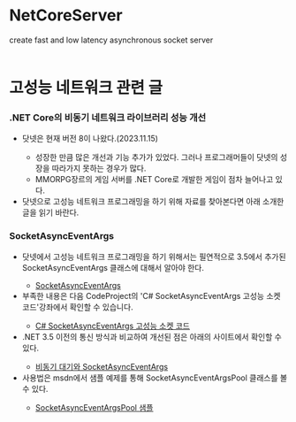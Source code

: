 # NetCoreServer
create fast and low latency asynchronous socket server<br><br>

# 고성능 네트워크 관련 글
<h3>.NET Core의 비동기 네트워크 라이브러리 성능 개선</h3>
<ul>
  <li>닷넷은 현재 버전 8이 나왔다.(2023.11.15)</li>
    <ul>
      <li>성장한 만큼 많은 개선과 기능 추가가 있었다. 그러나 프로그래머들이 닷넷의 성장을 따라가지 못하는 경우가 많다.</li>
      <li>MMORPG장르의 게임 서버를 .NET Core로 개발한 게임이 점차 늘어나고 있다.</li>
    </ul>
  <li>닷넷으로 고성능 네트워크 프로그래밍을 하기 위해 자료를 찾아본다면 아래 소개한 글을 읽기 바란다.</li>
</ul>

<h3>SocketAsyncEventArgs</h3>
<ul>
  <li>닷넷에서 고성능 네트워크 프로그래밍을 하기 위해서는 필연적으로 3.5에서 추가된 SocketAsyncEventArgs 클래스에 대해서 알아야 한다.</li>
    <ul><li><a href="http://msdn.microsoft.com/ko-kr/library/system.net.sockets.socketasynceventargs.aspx">SocketAsyncEventArgs</a></li></ul>
  <li>부족한 내용은 다음 CodeProject의 'C# SocketAsyncEventArgs 고성능 소켓 코드'강좌에서 확인할 수 있습니다.</li>
    <ul><li><a href="http://www.codeproject.com/Articles/83102/C-SocketAsyncEventArgs-High-Performance-Socket-Cod">C# SocketAsyncEventArgs 고성능 소켓 코드</a></li></ul>
  <li>.NET 3.5 이전의 통신 방식과 비교하여 개선된 점은 아래의 사이트에서 확인할 수 있다.</li>
    <ul><li><a href="https://stackoverflow.com/questions/14856990/await-async-or-socketasynceventargs">비동기 대기와 SocketAsyncEventArgs</a></li></ul>
  <li>사용법은 msdn에서 샘플 예제를 통해 SocketAsyncEventArgsPool 클래스를 볼 수 있다.</li>
    <ul><li><a href="https://learn.microsoft.com/ko-kr/dotnet/api/system.net.sockets.socketasynceventargs.-ctor?view=net-8.0">SocketAsyncEventArgsPool 샘플</a></li></ul>
</ul>

